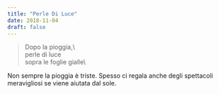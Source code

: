 ```yaml
---
title: "Perle Di Luce"
date: 2018-11-04
draft: false
---
```

>Dopo la pioggia,\  
>perle di luce\
>sopra le foglie gialle\
<!--more-->

Non sempre la pioggia è triste. Spesso ci regala anche degli spettacoli meravigliosi se viene aiutata dal sole.